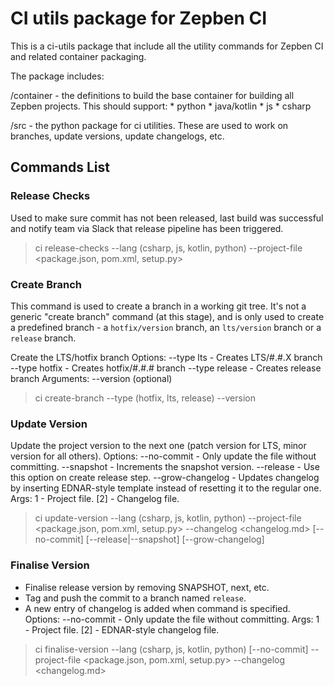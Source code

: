 # CI utils package for Zepben CI 

This is a ci-utils package that include all the utility commands for Zepben CI and related container packaging.

The package includes:

/container - the definitions to build the base container for building all Zepben projects. This should support:
    * python
    * java/kotlin
    * js
    * csharp

/src - the python package for ci utilities. These are used to work on branches, update versions, update changelogs, etc.

## Commands List

### Release Checks

Used to make sure commit has not been released, last build was successful and notify team via Slack that release pipeline has been triggered.

> ci release-checks --lang (csharp, js, kotlin, python) --project-file <package.json, pom.xml, setup.py>

### Create Branch
This command is used to create a branch in a working git tree. It's not a generic "create branch" command (at this stage),
and is only used to create a predefined branch - a `hotfix/version` branch, an `lts/version` branch or a `release` branch. 

Create the LTS/hotfix branch
 Options:
   --type lts       - Creates LTS/#.#.X branch
   --type hotfix    - Creates hotfix/#.#.# branch
   --type release   - Creates release branch
 Arguments:
   --version <version> (optional)

> ci create-branch --type (hotfix, lts, release) --version <version>

### Update Version

 Update the project version to the next one (patch version for LTS, minor version for all others).
 Options:
   --no-commit       - Only update the file without committing.
   --snapshot        - Increments the snapshot version. 
   --release         - Use this option on create release step.
   --grow-changelog  - Updates changelog by inserting EDNAR-style template instead of resetting it to the regular one.
 Args:
   1  - Project file.
  [2] - Changelog file.


> ci update-version --lang (csharp, js, kotlin, python) --project-file <package.json, pom.xml, setup.py> --changelog <changelog.md> [--no-commit] [--release|--snapshot] [--grow-changelog]

### Finalise Version 
 * Finalise release version by removing SNAPSHOT, next, etc.
 * Tag and push the commit to a branch named `release`.
 * A new entry of changelog is added when command is specified.
 Options:
   --no-commit     - Only update the file without committing.
 Args:
   1  - Project file.
  [2] - EDNAR-style changelog file.


> ci finalise-version --lang (csharp, js, kotlin, python) [--no-commit] --project-file <package.json, pom.xml, setup.py> --changelog <changelog.md>

